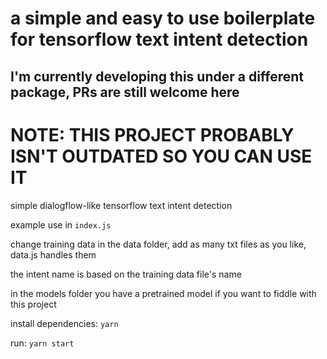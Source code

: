 # a simple and easy to use boilerplate for tensorflow text intent detection

## I'm currently developing this under a different package, PRs are still welcome here

# NOTE: THIS PROJECT PROBABLY ISN'T OUTDATED SO YOU CAN USE IT

simple dialogflow-like tensorflow text intent detection

example use in `index.js`

change training data in the data folder, add as many txt files as you like, data.js handles them

the intent name is based on the training data file's name

in the models folder you have a pretrained model if you want to fiddle with this project

install dependencies:
`yarn`

run:
`yarn start`
